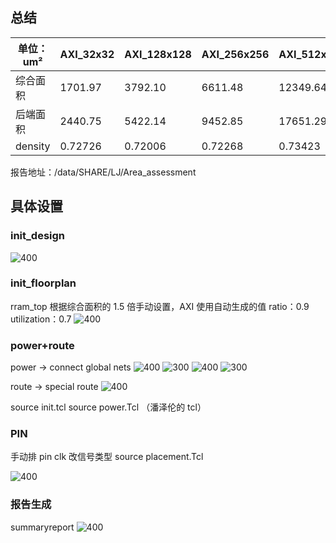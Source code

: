 ## 总结

| 单位：um² | AXI_32x32 | AXI_128x128 | AXI_256x256 | AXI_512x512 | rram_top  |
| --------- | --------- | ----------- | ----------- | ----------- | --------- |
| 综合面积  | 1701.97   | 3792.10     | 6611.48     | 12349.64    | 97073.40  |
| 后端面积  | 2440.75   | 5422.14     | 9452.85     | 17651.29    | 138021.20 |
| density  |0.72726 |     0.72006         | 0.72268           | 0.73423            |   0.80775        |

报告地址：/data/SHARE/LJ/Area_assessment

## 具体设置

### init_design

![400](https://raw.githubusercontent.com/acdefg/cdn/main/obsidian/20230920145143.png)

### init_floorplan
rram_top 根据综合面积的 1.5 倍手动设置，AXI 使用自动生成的值
ratio：0.9 utilization：0.7
![400](https://raw.githubusercontent.com/acdefg/cdn/main/obsidian/20230920145211.png)

### power+route
power -> connect global nets
![400](https://raw.githubusercontent.com/acdefg/cdn/main/obsidian/20230920145551.png)
![300](https://raw.githubusercontent.com/acdefg/cdn/main/obsidian/20230920145748.png)
![400](https://raw.githubusercontent.com/acdefg/cdn/main/obsidian/20230920145952.png)
![300](https://raw.githubusercontent.com/acdefg/cdn/main/obsidian/20230920150051.png)

route -> special route
![400](https://raw.githubusercontent.com/acdefg/cdn/main/obsidian/20230920150103.png)

source init.tcl
source power.Tcl
（潘泽伦的 tcl）
### PIN
手动排 pin
clk 改信号类型
source placement.Tcl

![400](https://raw.githubusercontent.com/acdefg/cdn/main/obsidian/20230920151510.png)

### 报告生成
summaryreport
![400](https://raw.githubusercontent.com/acdefg/cdn/main/obsidian/20230920151809.png)



